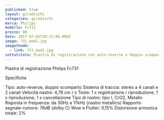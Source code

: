 ```yaml
---
published: true
layout: giradischi
categories: giradischi
marca: Philips
modello: Fc731
prezzo: 80
date: 2017-07-01T20:12:08.000Z
image: 731_mod1.jpg
imagethumb:
  - link: 731_mod2.jpg
sottotitolo: Piastra di registrazione con auto-reverse e doppio scomparto
---
```

Piastra di registrazione Philips Fc731 

Specifiche

Tipo: auto-reverse, doppio scomparto
Sistema di traccia: stereo a 4 canali e 2 canali
Velocità nastro: 4,76 cm / s
Teste: 1 x registrazione / riproduzione, 1 x riproduzione, 1 x cancellazione
Tipo di nastro: tipo I, CrO2, Metallo
Risposta in frequenza: da 30Hz a 17kHz (nastro metallico)
Rapporto segnale-rumore: 78dB (dolby C)
Wow e Flutter: 0,15%
Distorsione armonica totale: 2%
